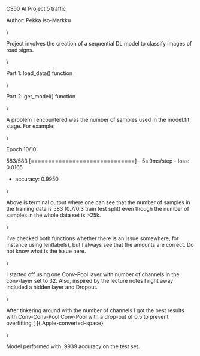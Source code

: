 CS50 AI Project 5 traffic

Author: Pekka Iso-Markku

\

Project involves the creation of a sequential DL model to classify
images of road signs.

\

Part 1: load\_data() function

\

Part 2: get\_model() function

\

A problem I encountered was the number of samples used in the model.fit
stage. For example:

\

Epoch 10/10

583/583 \[==============================\] - 5s 9ms/step - loss: 0.0165
- accuracy: 0.9950

\

Above is terminal output where one can see that the number of samples in
the training data is 583 (0.7/0.3 train test split) even though the
number of samples in the whole data set is \>25k.

\

I've checked both functions whether there is an issue somewhere, for
instance using len(labels), but I always see that the amounts are
correct. Do not know what is the issue here.

\

I started off using one Conv-Pool layer with number of channels in the
conv-layer set to 32. Also, inspired by the lecture notes I right away
included a hidden layer and Dropout.

\

After tinkering around with the number of channels I got the best
results with Conv-Conv-Pool Conv-Pool with a drop-out of 0.5 to prevent
overfitting.[ ]{.Apple-converted-space}

\

Model performed with .9939 accuracy on the test set.
